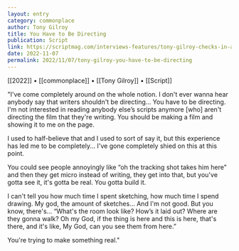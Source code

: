 ```yaml
---
layout: entry
category: commonplace
author: Tony Gilroy
title: You Have to Be Directing
publication: Script
link: https://scriptmag.com/interviews-features/tony-gilroy-checks-in-after-10-episodes-of-andor
date: 2022-11-07
permalink: 2022/11/07/tony-gilroy-you-have-to-be-directing
---
```


[[2022]] • [[commonplace]] • [[Tony Gilroy]] • [[Script]]

"I've come completely around on the whole notion. I don't ever wanna hear anybody say that writers shouldn't be directing... You have to be directing. I'm not interested in reading anybody else’s scripts anymore [who] aren't directing the film that they're writing. You should be making a film and showing it to me on the page.

I used to half-believe that and I used to sort of say it, but this experience has led me to be completely... I've gone completely shied on this at this point.

You could see people annoyingly like “oh the tracking shot takes him here" and then they get micro instead of writing, they get into that, but you've gotta see it, it's gotta be real. You gotta build it.

I can't tell you how much time I spent sketching, how much time I spend drawing. My god, the amount of sketches... And I'm not good. But you know, there's... “What's the room look like? How’s it laid out? Where are they gonna walk? Oh my God, if the thing is here and this is here, that's there, and it's like, My God, can you see them from here.”

You're trying to make something real."